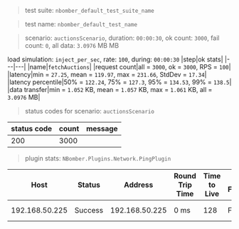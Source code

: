 > test suite: `nbomber_default_test_suite_name`

> test name: `nbomber_default_test_name`

> scenario: `auctionsScenario`, duration: `00:00:30`, ok count: `3000`, fail count: `0`, all data: `3.0976` MB MB

load simulation: `inject_per_sec`, rate: `100`, during: `00:00:30`
|step|ok stats|
|---|---|
|name|`fetchAuctions`|
|request count|all = `3000`, ok = `3000`, RPS = `100`|
|latency|min = `27.25`, mean = `119.97`, max = `231.66`, StdDev = `17.34`|
|latency percentile|50% = `122.24`, 75% = `127.3`, 95% = `134.53`, 99% = `138.5`|
|data transfer|min = `1.052` KB, mean = `1.057` KB, max = `1.061` KB, all = `3.0976` MB|
> status codes for scenario: `auctionsScenario`

|status code|count|message|
|---|---|---|
|200|3000||

> plugin stats: `NBomber.Plugins.Network.PingPlugin`

|Host|Status|Address|Round Trip Time|Time to Live|Don't Fragment|Buffer Size|
|---|---|---|---|---|---|---|
|192.168.50.225|Success|192.168.50.225|0 ms|128|False|32 bytes|

